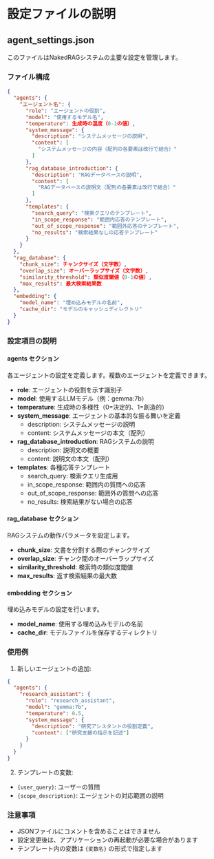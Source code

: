 # 設定ファイルの説明

## agent_settings.json

このファイルはNakedRAGシステムの主要な設定を管理します。

### ファイル構成

```json
{
  "agents": {
    "エージェント名": {
      "role": "エージェントの役割",
      "model": "使用するモデル名",
      "temperature": 生成時の温度（0-1の値）,
      "system_message": {
        "description": "システムメッセージの説明",
        "content": [
          "システムメッセージの内容（配列の各要素は改行で結合）"
        ]
      },
      "rag_database_introduction": {
        "description": "RAGデータベースの説明",
        "content": [
          "RAGデータベースの説明文（配列の各要素は改行で結合）"
        ]
      },
      "templates": {
        "search_query": "検索クエリのテンプレート",
        "in_scope_response": "範囲内応答のテンプレート",
        "out_of_scope_response": "範囲外応答のテンプレート",
        "no_results": "検索結果なしの応答テンプレート"
      }
    }
  },
  "rag_database": {
    "chunk_size": チャンクサイズ（文字数）,
    "overlap_size": オーバーラップサイズ（文字数）,
    "similarity_threshold": 類似度閾値（0-1の値）,
    "max_results": 最大検索結果数
  },
  "embedding": {
    "model_name": "埋め込みモデルの名前",
    "cache_dir": "モデルのキャッシュディレクトリ"
  }
}
```

### 設定項目の説明

#### agents セクション

各エージェントの設定を定義します。複数のエージェントを定義できます。

- **role**: エージェントの役割を示す識別子
- **model**: 使用するLLMモデル（例：gemma:7b）
- **temperature**: 生成時の多様性（0=決定的、1=創造的）
- **system_message**: エージェントの基本的な振る舞いを定義
  - description: システムメッセージの説明
  - content: システムメッセージの本文（配列）
- **rag_database_introduction**: RAGシステムの説明
  - description: 説明文の概要
  - content: 説明文の本文（配列）
- **templates**: 各種応答テンプレート
  - search_query: 検索クエリ生成用
  - in_scope_response: 範囲内の質問への応答
  - out_of_scope_response: 範囲外の質問への応答
  - no_results: 検索結果がない場合の応答

#### rag_database セクション

RAGシステムの動作パラメータを設定します。

- **chunk_size**: 文書を分割する際のチャンクサイズ
- **overlap_size**: チャンク間のオーバーラップサイズ
- **similarity_threshold**: 検索時の類似度閾値
- **max_results**: 返す検索結果の最大数

#### embedding セクション

埋め込みモデルの設定を行います。

- **model_name**: 使用する埋め込みモデルの名前
- **cache_dir**: モデルファイルを保存するディレクトリ

### 使用例

1. 新しいエージェントの追加:
```json
{
  "agents": {
    "research_assistant": {
      "role": "research_assistant",
      "model": "gemma:7b",
      "temperature": 0.5,
      "system_message": {
        "description": "研究アシスタントの役割定義",
        "content": ["研究支援の指示を記述"]
      }
    }
  }
}
```

2. テンプレートの変数:
- `{user_query}`: ユーザーの質問
- `{scope_description}`: エージェントの対応範囲の説明

### 注意事項

- JSONファイルにコメントを含めることはできません
- 設定変更後は、アプリケーションの再起動が必要な場合があります
- テンプレート内の変数は `{変数名}` の形式で指定します
